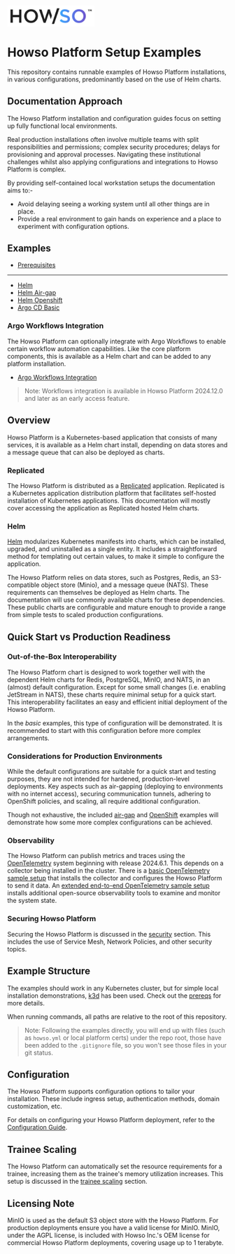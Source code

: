 <img src="assets/logo-gradient-light-bg.png" alt="Logo" width="200"/>

# Howso Platform Setup Examples

This repository contains runnable examples of Howso Platform installations, in various configurations, predominantly based on the use of Helm charts.

## Documentation Approach

The Howso Platform installation and configuration guides focus on setting up fully functional local environments.  

Real production installations often involve multiple teams with split responsibilities and permissions; complex security procedures; delays for provisioning and approval processes.  Navigating these institutional challenges whilst also applying configurations and integrations to Howso Platform is complex.

By providing self-contained local workstation setups the documentation aims to:-
- Avoid delaying seeing a working system until all other things are in place.
- Provide a real environment to gain hands on experience and a place to experiment with configuration options.


## Examples
- [Prerequisites](prereqs/README.md)
---
- [Helm](helm-basic/README.md)
- [Helm Air-gap](helm-airgap/README.md)
- [Helm Openshift](helm-openshift/README.md)
- [Argo CD Basic](argocd-basic/README.md)

### Argo Workflows Integration

The Howso Platform can optionally integrate with Argo Workflows to enable certain workflow automation capabilities. Like the core platform components, this is available as a Helm chart and can be added to any platform installation.
- [Argo Workflows Integration](./argo-workflows/README.md)

> Note: Workflows integration is available in Howso Platform 2024.12.0 and later as an early access feature.

## Overview

Howso Platform is a Kubernetes-based application that consists of many services, it is available as a Helm chart install, depending on data stores and a message queue that can also be deployed as charts.


### Replicated

The Howso Platform is distributed as a [Replicated](https://www.replicated.com/) application.  Replicated is a Kubernetes application distribution platform that facilitates self-hosted installation of Kubernetes applications.  This documentation will mostly cover accessing the application as Replicated hosted Helm charts.  


### Helm

[Helm](https://helm.sh/) modularizes Kubernetes manifests into charts, which can be installed, upgraded, and uninstalled as a single entity. It includes a straightforward method for templating out certain values, to make it simple to configure the application.

The Howso Platform relies on data stores, such as Postgres, Redis, an S3-compatible object store (Minio), and a message queue (NATS).  These requirements can themselves be deployed as Helm charts.  The documentation will use commonly available charts for these dependencies.  These public charts are configurable and mature enough to provide a range from simple tests to scaled production configurations.


## Quick Start vs Production Readiness

### Out-of-the-Box Interoperability

The Howso Platform chart is designed to work together well with the dependent Helm charts for Redis, PostgreSQL, MinIO, and NATS, in an (almost) default configuration.  Except for some small changes (i.e. enabling JetStream in NATS), these charts require minimal setup for a quick start. This interoperability facilitates an easy and efficient initial deployment of the Howso Platform.

In the _basic_ examples, this type of configuration will be demonstrated.  It is recommended to start with this configuration before more complex arrangements.


### Considerations for Production Environments

While the default configurations are suitable for a quick start and testing purposes, they are not intended for hardened, production-level deployments. Key aspects such as air-gapping (deploying to environments with no internet access), securing communication tunnels, adhering to OpenShift policies, and scaling, all require additional configuration. 

Though not exhaustive, the included [air-gap](./helm-airgap/README.md) and [OpenShift](./helm-openshift/) examples will demonstrate how some more complex configurations can be achieved. 


### Observability

The Howso Platform can publish metrics and traces using the [OpenTelemetry](https://opentelemetry.io) system beginning with release 2024.6.1.  This depends on a collector being installed in the cluster.  There is a [basic OpenTelemetry sample setup](opentelemetry/README.md) that installs the collector and configures the Howso Platform to send it data.  An [extended end-to-end OpenTelemetry sample setup](opentelemetry-e2e/README.md) installs additional open-source observability tools to examine and monitor the system state.


### Securing Howso Platform

Securing the Howso Platform is discussed in the [security](security/README.md) section.  This includes the use of Service Mesh, Network Policies, and other security topics. 


## Example Structure

The examples should work in any Kubernetes cluster, but for simple local installation demonstrations, [k3d](https://k3d.io/) has been used.  Check out the [prereqs](prereqs/README.md) for more details. 

When running commands, all paths are relative to the root of this repository.

> Note: Following the examples directly, you will end up with files (such as `howso.yml` or local platform certs) under the repo root, those have been added to the `.gitignore` file, so you won't see those files in your git status.


## Configuration

The Howso Platform supports configuration options to tailor your installation. These include ingress setup, authentication methods, domain customization, etc.

For details on configuring your Howso Platform deployment, refer to the [Configuration Guide](configuration/README.md).


## Trainee Scaling

The Howso Platform can automatically set the resource requirements for a trainee, increasing them as the trainee's memory utilization increases.  This setup is discussed in the [trainee scaling](trainee-scaling/README.md) section.


## Licensing Note

MinIO is used as the default S3 object store with the Howso Platform.  For production deployments ensure you have a valid license for MinIO.
MinIO, under the AGPL license, is included with Howso Inc.'s OEM license for commercial Howso Platform deployments, covering usage up to 1 terabyte.
